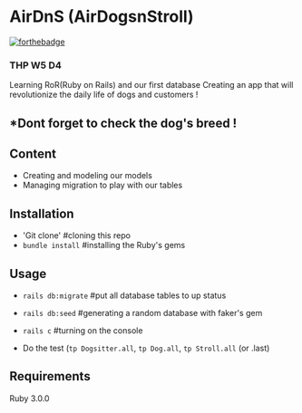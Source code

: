 # AirDnS (AirDogsnStroll)
[![forthebadge](https://forthebadge.com/images/badges/made-with-ruby.svg)](https://forthebadge.com)

### THP W5 D4

Learning RoR(Ruby on Rails) and our first database
Creating an app that will revolutionize the daily life of dogs and customers !


*Dont forget to check the dog's breed !
--


## Content
* Creating and modeling our models
* Managing migration to play with our tables

## Installation


* 'Git clone' #cloning this repo
* `bundle install` #installing the Ruby's gems


## Usage

* `rails db:migrate` #put all database tables to up status
* `rails db:seed` #generating a random database with faker's gem
* `rails c` #turning on the console

* Do the test (`tp Dogsitter.all`, `tp Dog.all`, `tp Stroll.all` (or .last)

## Requirements

Ruby 3.0.0
